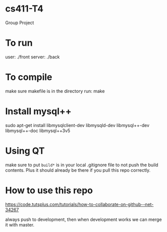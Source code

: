 # cs411-T4
Group Project

# To run
user: ./front
server: ./back

# To compile
make sure makefile is in the directory
run: make

# Install mysql++
sudo apt-get install libmysqlclient-dev libmysqld-dev libmysql++-dev libmysql++-doc libmysql++3v5

# Using QT
make sure to put `build*` is in your local .gitignore file to not push the build contents. Plus it should already be there if you pull this repo correctly.

# How to use this repo
https://code.tutsplus.com/tutorials/how-to-collaborate-on-github--net-34267

always push to development, then when development works we can merge it with master.
